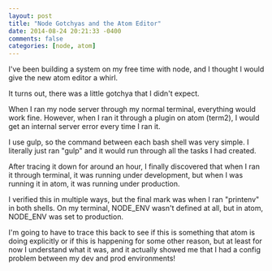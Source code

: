 ```yaml
---
layout: post
title: "Node Gotchyas and the Atom Editor"
date: 2014-08-24 20:21:33 -0400
comments: false
categories: [node, atom]
---
```


I've been building a system on my free time with node, and I thought I would
give the new atom editor a whirl.

It turns out, there was a little gotchya that I didn't expect.

<!-- more -->

When I ran my node server through my normal terminal, everything would work
fine. However, when I ran it through a plugin on atom (term2), I would get an
internal server error every time I ran it.

I use gulp, so the command between each bash shell was very simple. I literally
just ran "gulp" and it would run through all the tasks I had created.

After tracing it down for around an hour, I finally discovered that when I
ran it through terminal, it was running under development, but when I was
running it in atom, it was running under production.

I verified this in multiple ways, but the final mark was when I ran "printenv"
in both shells. On my terminal, NODE_ENV wasn't defined at all, but in atom,
NODE_ENV was set to production.

I'm going to have to trace this back to see if this is something that atom is
doing explicitly or if this is happening for some other reason, but at least
for now I understand what it was, and it actually showed me that I had a config
problem between my dev and prod environments!
